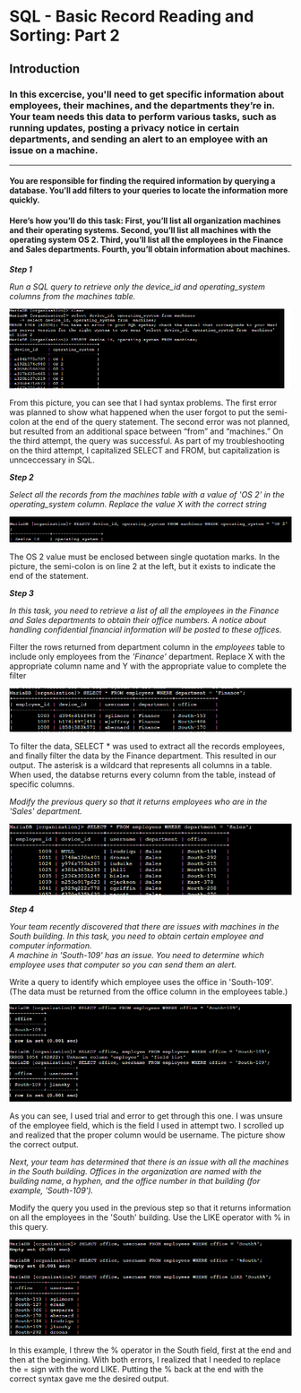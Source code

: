 # SQL - Basic Record Reading and Sorting: Part 2

## Introduction

### In this excercise, you'll need to get specific information about employees, their machines, and the departments they’re in. Your team needs this data to perform various tasks, such as running updates, posting a privacy notice in certain departments, and sending an alert to an employee with an issue on a machine.  
---
#### You are responsible for finding the required information by querying a database. You’ll add filters to your queries to locate the information more quickly.  

#### Here’s how you’ll do this task: First, you’ll list all organization machines and their operating systems. Second, you’ll list all machines with the operating system OS 2. Third, you’ll list all the employees in the Finance and Sales departments. Fourth, you’ll obtain information about machines.  
  
***Step 1***    

*Run a SQL query to retrieve only the device_id and operating_system columns from the machines table.*  

![get-content](https://github.com/GSecAwareness/SQL/blob/main/part2/1%20slect%20from.PNG)  

From this picture, you can see that I had syntax problems. The first error was planned  to show what happened when the user forgot to put the semi-colon at the end of the query statement. The second error was not planned, but resulted from an additional space between “from” and “machines.” On the third attempt, the query was successful. As part of my troubleshooting on the third attempt, I capitalized SELECT and FROM, but capitalization is unnceccessary in SQL.   

***Step 2***  

*Select all the records from the machines table with a value of 'OS 2' in the operating_system column. Replace the value X with the correct string*  

![get-content](https://github.com/GSecAwareness/SQL/blob/main/part2/2%20OS%202.PNG)  

The OS 2 value must be enclosed between single quotation marks. In the picture, the semi-colon is on line 2 at the left, but it exists to indicate the end of the statement.  

***Step 3***  

*In this task, you need to retrieve a list of all the employees in the Finance and Sales departments to obtain their office numbers. A notice about handling confidential financial information will be posted to these offices.*  

Filter the rows returned from department column in the *employees* table to include only employees from the *'Finance'* department. Replace X with the appropriate column name and Y with the appropriate value to complete the filter  

![get-content](https://github.com/GSecAwareness/SQL/blob/main/part2/3%20finance.PNG)  

To filter the data, SELECT * was used to extract all the records employees, and finally filter the data by the Finance department. This resulted in our output. The asterisk is a wildcard that represents all columns in a table. When used, the databse returns every column from the table, instead of specific columns.   

*Modify the previous query so that it returns employees who are in the 'Sales' department.*  

![get-content](https://github.com/GSecAwareness/SQL/blob/main/part2/4%20sales.PNG)  


***Step 4***  

*Your team recently discovered that there are issues with machines in the South building. In this task, you need to obtain certain employee and computer information.*  
*A machine in 'South-109' has an issue. You need to determine which employee uses that computer so you can send them an alert.*  

Write a query to identify which employee uses the office in 'South-109'. (The data must be returned from the office column in the employees table.)  

![get-content](https://github.com/GSecAwareness/SQL/blob/main/part2/5%20jlansky.PNG)  

As you can see, I used trial and error to get through this one. I was unsure of the employee field, which is the field I used in attempt two. I scrolled up and realized that the proper column would be username. The picture show the correct output.   

*Next, your team has determined that there is an issue with all the machines in the South building. Offices in the organization are named with the building name, a hyphen, and the office number in that building (for example, 'South-109').*  

Modify the query you used in the previous step so that it returns information on all the employees in the 'South' building. Use the LIKE operator with % in this query.  

![get-content](https://github.com/GSecAwareness/SQL/blob/main/part2/6%20south.PNG)  

In this example, I threw the % operator in the South field, first at the end and then at the beginning. With both errors, I realized that I needed to replace the = sign with the word LIKE. Putting the % back at the end with the correct syntax gave me the desired output.   










